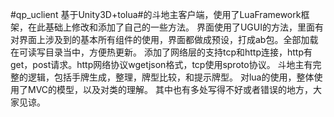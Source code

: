 #qp_uclient
    基于Unity3D+tolua#的斗地主客户端，使用了LuaFramework框架，在此基础上修改和添加了自己的一些方法。
    界面使用了UGUI的方法，里面有对界面上涉及到的基本所有组件的使用，界面都做成预设，打成ab包。全部加载在可读写目录当中，方便热更新。
    添加了网络层的支持tcp和http连接，http有get，post请求。http网络协议wgetjson格式，tcp使用sproto协议。
    斗地主有完整的逻辑，包括手牌生成，整理，牌型比较，和提示牌型。
    对lua的使用，整体使用了MVC的模型，以及对类的理解。
    其中也有多处写得不好或者错误的地方，大家见谅。